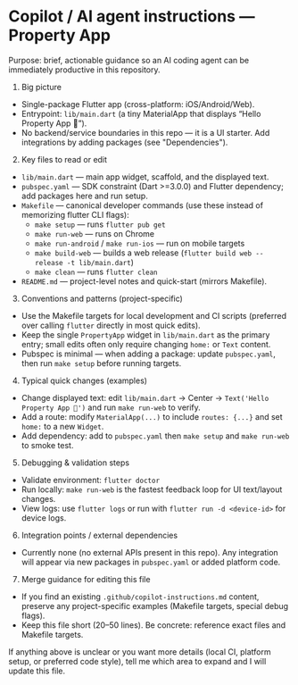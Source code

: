 <!-- .github/copilot-instructions.md for property-app -->
# Copilot / AI agent instructions — Property App

Purpose: brief, actionable guidance so an AI coding agent can be immediately productive in this repository.

1) Big picture
- Single-package Flutter app (cross-platform: iOS/Android/Web).
- Entrypoint: `lib/main.dart` (a tiny MaterialApp that displays “Hello Property App 👋”).
- No backend/service boundaries in this repo — it is a UI starter. Add integrations by adding packages (see "Dependencies").

2) Key files to read or edit
- `lib/main.dart` — main app widget, scaffold, and the displayed text.
- `pubspec.yaml` — SDK constraint (Dart >=3.0.0) and Flutter dependency; add packages here and run setup.
- `Makefile` — canonical developer commands (use these instead of memorizing flutter CLI flags):
  - `make setup` — runs `flutter pub get`
  - `make run-web` — runs on Chrome
  - `make run-android` / `make run-ios` — run on mobile targets
  - `make build-web` — builds a web release (`flutter build web --release -t lib/main.dart`)
  - `make clean` — runs `flutter clean`
- `README.md` — project-level notes and quick-start (mirrors Makefile).

3) Conventions and patterns (project-specific)
- Use the Makefile targets for local development and CI scripts (preferred over calling `flutter` directly in most quick edits).
- Keep the single `PropertyApp` widget in `lib/main.dart` as the primary entry; small edits often only require changing `home:` or `Text` content.
- Pubspec is minimal — when adding a package: update `pubspec.yaml`, then run `make setup` before running targets.

4) Typical quick changes (examples)
- Change displayed text: edit `lib/main.dart` -> Center -> `Text('Hello Property App 👋')` and run `make run-web` to verify.
- Add a route: modify `MaterialApp(...)` to include `routes: {...}` and set `home:` to a new `Widget`.
- Add dependency: add to `pubspec.yaml` then `make setup` and `make run-web` to smoke test.

5) Debugging & validation steps
- Validate environment: `flutter doctor`
- Run locally: `make run-web` is the fastest feedback loop for UI text/layout changes.
- View logs: use `flutter logs` or run with `flutter run -d <device-id>` for device logs.

6) Integration points / external dependencies
- Currently none (no external APIs present in this repo). Any integration will appear via new packages in `pubspec.yaml` or added platform code.

7) Merge guidance for editing this file
- If you find an existing `.github/copilot-instructions.md` content, preserve any project-specific examples (Makefile targets, special debug flags).
- Keep this file short (20–50 lines). Be concrete: reference exact files and Makefile targets.

If anything above is unclear or you want more details (local CI, platform setup, or preferred code style), tell me which area to expand and I will update this file.
